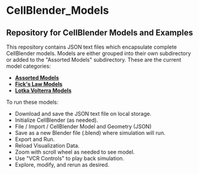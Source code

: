 # CellBlender_Models
## Repository for CellBlender Models and Examples

This repository contains JSON text files which encapsulate complete CellBlender models.
Models are either grouped into their own subdirectory or added to the "Assorted Models" subdirectory.
These are the current model categories:

* **[Assorted Models](Assorted)**
* **[Fick's Law Models](Ficks_Law)**
* **[Lotka Volterra Models](Lotka_Volterra)**

To run these models:

* Download and save the JSON text file on local storage.
* Initialize CellBlender (as needed).
* File / Import / CellBlender Model and Geometry (JSON)
* Save as a new Blender file (.blend) where simulation will run.
* Export and Run.
* Reload Visualization Data.
* Zoom with scroll wheel as needed to see model.
* Use "VCR Controls" to play back simulation.
* Explore, modify, and rerun as desired.
